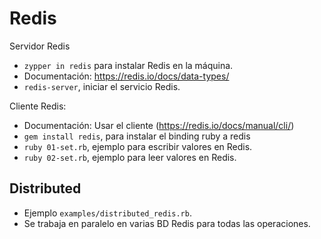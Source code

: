 
# Redis

Servidor Redis
* `zypper in redis` para instalar Redis en la máquina.
* Documentación: https://redis.io/docs/data-types/
* `redis-server`, iniciar el servicio Redis.

Cliente Redis:
* Documentación: Usar el cliente (https://redis.io/docs/manual/cli/)
* `gem install redis`, para instalar el binding ruby a redis
* `ruby 01-set.rb`, ejemplo para escribir valores en Redis.
* `ruby 02-set.rb`, ejemplo para leer valores en Redis.

## Distributed 

* Ejemplo `examples/distributed_redis.rb`.
* Se trabaja en paralelo en varias BD Redis para todas las operaciones.

